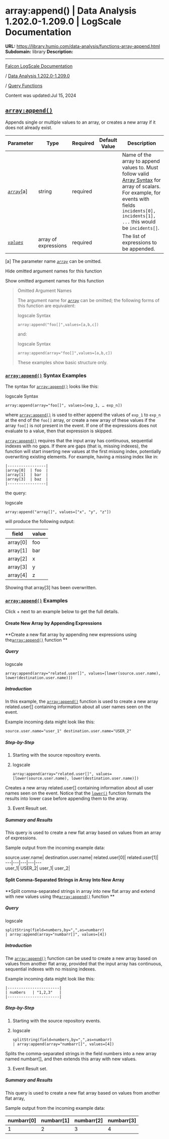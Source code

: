 # array:append() | Data Analysis 1.202.0-1.209.0 | LogScale Documentation

**URL:** https://library.humio.com/data-analysis/functions-array-append.html
**Subdomain:** library
**Description:** 

---

[Falcon LogScale Documentation](https://library.humio.com)

/ [Data Analysis 1.202.0-1.209.0](data-analysis-docs.html)

/ [Query Functions](functions.html)

Content was updated:Jul 15, 2024

## [`array:append()`](functions-array-append.html "array:append\(\)")

Appends single or multiple values to an array, or creates a new array if it does not already exist. 

Parameter| Type| Required| Default Value| Description  
---|---|---|---|---  
[ _`array`_](functions-array-append.html#query-functions-array-append-array)[a]| string| required |  |  Name of the array to append values to. Must follow valid [Array Syntax](syntax-array.html "Array Syntax") for array of scalars. For example, for events with fields `incidents[0], incidents[1], ...` this would be `incidents[]`.   
[_`values`_](functions-array-append.html#query-functions-array-append-values)|  array of expressions| required |  |  The list of expressions to be appended.   
[a] The parameter name [_`array`_](functions-array-append.html#query-functions-array-append-array) can be omitted.  
  
Hide omitted argument names for this function

Show omitted argument names for this function

> Omitted Argument Names
> 
> The argument name for [_`array`_](functions-array-append.html#query-functions-array-append-array) can be omitted; the following forms of this function are equivalent:
> 
> logscale Syntax
>     
>     
>     array:append("foo[]",values=[a,b,c])
> 
> and:
> 
> logscale Syntax
>     
>     
>     array:append(array="foo[]",values=[a,b,c])
> 
> These examples show basic structure only.

### [`array:append()`](functions-array-append.html "array:append\(\)") Syntax Examples

The syntax for [`array:append()`](functions-array-append.html "array:append\(\)") looks like this: 

logscale Syntax
    
    
    array:append(array="foo[]", values=[exp_1, … exp_n])

where [`array:append()`](functions-array-append.html "array:append\(\)") is used to either append the values of `exp_1` to `exp_n` at the end of the `foo[]` array, or create a new array of these values if the array `foo[]` is not present in the event. If one of the expressions does not evaluate to a value, then that expression is skipped. 

[`array:append()`](functions-array-append.html "array:append\(\)") requires that the input array has continuous, sequential indexes with no gaps. If there are gaps (that is, missing indexes), the function will start inserting new values at the first missing index, potentially overwriting existing elements. For example, having a missing index like in: 
    
    
    |-----------------|
    |array[0]  | foo  |
    |array[1]  | bar  |
    |array[3]  | baz  |
    |-----------------|

the query: 

logscale
    
    
    array:append("array[]", values=["x", "y", "z"])

will produce the following output: 

field| value  
---|---  
array[0]| foo  
array[1]| bar  
array[2]| x  
array[3]| y  
array[4]| z  
  
Showing that array[3] has been overwritten. 

### [`array:append()`](functions-array-append.html "array:append\(\)") Examples

Click + next to an example below to get the full details.

#### Create New Array by Appending Expressions

**Create a new flat array by appending new expressions using the[`array:append()`](functions-array-append.html "array:append\(\)") function **

##### Query

logscale
    
    
    array:append(array="related.user[]", values=[lower(source.user.name), lower(destination.user.name)])

##### Introduction

In this example, the [`array:append()`](functions-array-append.html "array:append\(\)") function is used to create a new array related.user[] containing information about all user names seen on the event. 

Example incoming data might look like this: 
    
    
    source.user.name="user_1" destination.user.name="USER_2"

##### Step-by-Step

  1. Starting with the source repository events.

  2. logscale
         
         array:append(array="related.user[]", values=[lower(source.user.name), lower(destination.user.name)])

Creates a new array related.user[] containing information about all user names seen on the event. Notice that the [`lower()`](functions-lower.html "lower\(\)") function formats the results into lower case before appending them to the array. 

  3. Event Result set.




##### Summary and Results

This query is used to create a new flat array based on values from an array of expressions. 

Sample output from the incoming example data: 

source.user.name| destination.user.name| related.user[0]| related.user[1]|   
---|---|---|---|---  
user_1| USER_2| user_1| user_2|   
  
#### Split Comma-Separated Strings in Array Into New Array

**Split comma-separated strings in array into new flat array and extend with new values using the[`array:append()`](functions-array-append.html "array:append\(\)") function **

##### Query

logscale
    
    
    splitString(field=numbers,by=",",as=numbarr)
    | array:append(array="numbarr[]", values=[4])

##### Introduction

The [`array:append()`](functions-array-append.html "array:append\(\)") function can be used to create a new array based on values from another flat array, provided that the input array has continuous, sequential indexes with no missing indexes. 

Example incoming data might look like this: 
    
    
    |-----------------------|
    | numbers   | "1,2,3"   |
    |-----------------------|

##### Step-by-Step

  1. Starting with the source repository events.

  2. logscale
         
         splitString(field=numbers,by=",",as=numbarr)
         | array:append(array="numbarr[]", values=[4])

Splits the comma-separated strings in the field numbers into a new array named numbarr[], and then extends this array with new values. 

  3. Event Result set.




##### Summary and Results

This query is used to create a new flat array based on values from another flat array, 

Sample output from the incoming example data: 

numbarr[0]| numbarr[1]| numbarr[2]| numbarr[3]  
---|---|---|---  
1| 2| 3| 4

